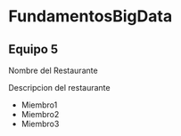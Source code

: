 # FundamentosBigData
<h2>Equipo 5</h2>
<p>Nombre del Restaurante</p>
<p>Descripcion del restaurante</p>
<ul>
    <li>Miembro1</li>
    <li>Miembro2</li>
    <li>Miembro3</li>
</ul>
